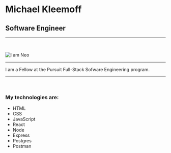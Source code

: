 # Michael Kleemoff

## Software Engineer

---

<br />

![I am Neo](https://s2.r29static.com/bin/entry/6bc/x,80/2152911/image.jpg)

---

I am a Fellow at the Pursuit Full-Stack Sofware Engineering program.

---

<br />

### My technologies are:

- HTML
- CSS
- JavaScript
- React
- Node
- Express
- Postgres
- Postman
